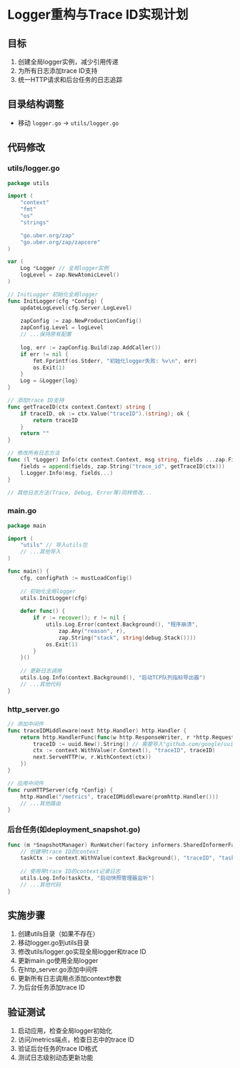 # Logger重构与Trace ID实现计划

## 目标
1. 创建全局logger实例，减少引用传递
2. 为所有日志添加trace ID支持
3. 统一HTTP请求和后台任务的日志追踪

## 目录结构调整
- 移动 `logger.go` → `utils/logger.go`

## 代码修改

### utils/logger.go
```go
package utils

import (
    "context"
    "fmt"
    "os"
    "strings"

    "go.uber.org/zap"
    "go.uber.org/zap/zapcore"
)

var (
    Log *Logger // 全局logger实例
    logLevel = zap.NewAtomicLevel()
)

// InitLogger 初始化全局logger
func InitLogger(cfg *Config) {
    updateLogLevel(cfg.Server.LogLevel)
    
    zapConfig := zap.NewProductionConfig()
    zapConfig.Level = logLevel
    // ...保持原有配置
    
    log, err := zapConfig.Build(zap.AddCaller())
    if err != nil {
        fmt.Fprintf(os.Stderr, "初始化logger失败: %v\n", err)
        os.Exit(1)
    }
    Log = &Logger{log}
}

// 添加trace ID支持
func getTraceID(ctx context.Context) string {
    if traceID, ok := ctx.Value("traceID").(string); ok {
        return traceID
    }
    return ""
}

// 修改所有日志方法
func (l *Logger) Info(ctx context.Context, msg string, fields ...zap.Field) {
    fields = append(fields, zap.String("trace_id", getTraceID(ctx)))
    l.Logger.Info(msg, fields...)
}

// 其他日志方法(Trace, Debug, Error等)同样修改...
```

### main.go
```go
package main

import (
    "utils" // 导入utils包
    // ...其他导入
)

func main() {
    cfg, configPath := mustLoadConfig()
    
    // 初始化全局logger
    utils.InitLogger(cfg)
    
    defer func() {
        if r := recover(); r != nil {
            utils.Log.Error(context.Background(), "程序崩溃",
                zap.Any("reason", r),
                zap.String("stack", string(debug.Stack())))
            os.Exit(1)
        }
    }()
    
    // 更新日志调用
    utils.Log.Info(context.Background(), "启动TCP队列指标导出器")
    // ...其他代码
}
```

### http_server.go
```go
// 添加中间件
func traceIDMiddleware(next http.Handler) http.Handler {
    return http.HandlerFunc(func(w http.ResponseWriter, r *http.Request) {
        traceID := uuid.New().String() // 需要导入"github.com/google/uuid"
        ctx := context.WithValue(r.Context(), "traceID", traceID)
        next.ServeHTTP(w, r.WithContext(ctx))
    })
}

// 应用中间件
func runHTTPServer(cfg *Config) {
    http.Handle("/metrics", traceIDMiddleware(promhttp.Handler()))
    // ...其他路由
}
```

### 后台任务(如deployment_snapshot.go)
```go
func (m *SnapshotManager) RunWatcher(factory informers.SharedInformerFactory) {
    // 创建带trace ID的context
    taskCtx := context.WithValue(context.Background(), "traceID", "task-"+uuid.NewString())
    
    // 使用带trace ID的context记录日志
    utils.Log.Info(taskCtx, "启动快照管理器监听")
    // ...其他代码
}
```

## 实施步骤
1. 创建utils目录（如果不存在）
2. 移动logger.go到utils目录
3. 修改utils/logger.go实现全局logger和trace ID
4. 更新main.go使用全局logger
5. 在http_server.go添加中间件
6. 更新所有日志调用点添加context参数
7. 为后台任务添加trace ID

## 验证测试
1. 启动应用，检查全局logger初始化
2. 访问/metrics端点，检查日志中的trace ID
3. 验证后台任务的trace ID格式
4. 测试日志级别动态更新功能